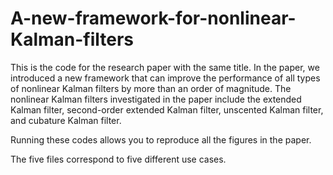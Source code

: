 # A-new-framework-for-nonlinear-Kalman-filters

This is the code for the research paper with the same title. In the paper, we introduced a new framework that can improve the performance of all types of nonlinear Kalman filters by more than an order of magnitude. The nonlinear Kalman filters investigated in the paper include the extended Kalman filter, second-order extended Kalman filter, unscented Kalman filter, and cubature Kalman filter.

Running these codes allows you to reproduce all the figures in the paper.

The five files correspond to five different use cases.
